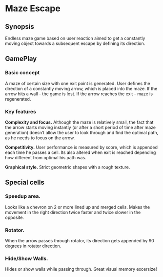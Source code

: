 # Maze Escape

## Synopsis
Endless maze game based on user reaction aimed to get a constantly moving object towards a subsequent escape by defining its direction.
## GamePlay
### Basic concept
A maze of certain size with one exit point is generated.
User defines the direction of a constantly moving arrow, which is placed into the maze. 
If the arrow hits a wall - the game is lost.
If the arrow reaches the exit - maze is regenerated.
### Key features

**Complexity and focus.** Although the maze is relatively small, the fact that the arrow starts moving instantly (or after a short period of time after maze generation) doesn’t allow the user to look through and find the optimal path, as he needs to focus on the arrow.

**Competitivity.** 
User performance is measured by score, which is appended each time he passes a cell. Its also altered when exit is reached depending how different from optimal his path was.

**Graphical style.** 
Strict geometric shapes with a rough texture.

## Special cells
### Speedup area. 
Looks like a chevron on 2 or more lined up and merged cells. Makes the movement in the right direction twice faster and twice slower in the opposite.
### Rotator. 
When the arrow passes through rotator, its direction gets appended by 90 degrees in rotator direction.
### Hide/Show Walls. 
Hides or show walls while passing through. Great visual memory excersize!


